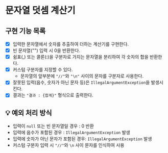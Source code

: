# 문자열 덧셈 계산기

## 구현 기능 목록

- [x] 입력한 문자열에서 숫자를 추출하여 더하는 계산기를 구현한다.
- [x] 빈 문자열("") 입력 시 0을 반환한다.
- [x] 쉼표(,) 또는 콜론(:)을 구분자로 가지는 문자열을 분리하여 각 숫자의 합을 반환한다.
- [x] 커스텀 구분자를 지정할 수 있다.
    - 문자열의 앞부분에 `"//"`와 `"\n"` 사이의 문자를 구분자로 사용한다.
- [x] 잘못된 입력(음수, 숫자가 아닌 문자 등)은 `IllegalArgumentException`을 발생시킨다.
- [x] 결과는 `"결과 : {합계}"` 형식으로 출력한다.

## 💡 예외 처리 방식

- 입력이 `null` 또는 빈 문자열일 경우 : 0 반환
- 입력에 음수가 포함된 경우 : `IllegalArgumentException` 발생
- 입력에 숫자가 아닌 문자가 포함된 경우: `IllegalArgumentException` 발생
- 커스텀 구분자 입력 시 `"//"`와 `\n` 사이 문자를 인식하여 사용